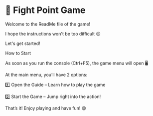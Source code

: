 # 🥊 Fight Point Game

Welcome to the ReadMe file of the game!

I hope the instructions won't be too difficult 😉

Let's get started! 


How to Start

As soon as you run the console (Ctrl+F5), the game menu will open 🖥️

At the main menu, you’ll have 2 options:


1️⃣ Open the Guide – Learn how to play the game 

2️⃣ Start the Game – Jump right into the action! 


That’s it!
Enjoy playing and have fun! 😄
